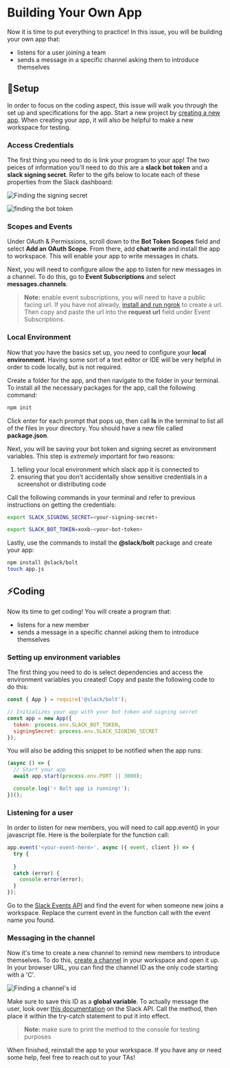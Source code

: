 # Building Your Own App

Now it is time to put everything to practice! In this issue, you will be building your own app that:

- listens for a user joining a team
- sends a message in a specific channel asking them to introduce themselves

## 🔨Setup

In order to focus on the coding aspect, this issue will walk you through the set up and specifications for the app. Start a new project by [creating a new app](https://api.slack.com/apps?new_app=1). When creating your app, it will also be helpful to make a new workspace for testing.

### Access Credentials

The first thing you need to do is link your program to your app! The two peices of information you'll need to do this are a **slack bot token** and a **slack signing secret**. Refer to the gifs below to locate each of these properties from the Slack dashboard:

![Finding the signing secret](./Gifs:Images/Slack-secret.gif)

![finding the bot token](./Gifs:Images/slack-bot-token.gif)



### Scopes and Events

Under OAuth & Permissions, scroll down to the **Bot Token Scopes** field and select **Add an OAuth Scope**. From there, add **chat:write** and install the app to workspace. This will enable your app to write messages in chats. 

Next, you will need to configure allow the app to listen for new messages in a channel. To do this, go to **Event Subscriptions** and select **messages.channels**.

> **Note:** enable event subscriptions, you will need to have a public facing url. If you have not already, [install and run ngrok](https://api.slack.com/tutorials/tunneling-with-ngrok) to create a url. Then copy and paste the url into the  **request url** field under Event Subscriptions.

### Local Environment

Now that you have the basics set up, you need to configure your **local environment**. Having some sort of a text editor or IDE will be very helpful in order to code locally, but is not required.  

Create a folder for the app, and then navigate to the folder in your terminal. To install all the necessary packages for the app, call the following command:

```javascript
npm init
```

Click enter for each prompt that pops up, then call **ls** in the terminal to list all of the files in your directory. You should have a new file called **package.json**. 

Next, you will be saving your bot token and signing secret as environment variables. This step is *extremely* important for two reasons:

1. telling your local environment which slack app it is connected to 
2. ensuring that you don't accidentally show sensitive credentials in a screenshot or distributing code

Call the following commands in your terminal and refer to previous instructions on getting the credentials:

```bash
export SLACK_SIGNING_SECRET=<your-signing-secret>
```

```bash
export SLACK_BOT_TOKEN=xoxb-<your-bot-token>
```

Lastly, use the commands to install the **@slack/bolt** package and create your app:

```bash
npm install @slack/bolt
touch app.js
```



## ⚡️Coding

Now its time to get coding! You will create a program that:

- listens for a new member
- sends a message in a specific channel asking them to introduce themselves

### Setting up environment variables

The first thing you need to do is select dependencies and access the environment variables you created! Copy and paste the following code to do this:

```javascript
const { App } = require('@slack/bolt');

// Initializes your app with your bot token and signing secret
const app = new App({
  token: process.env.SLACK_BOT_TOKEN,
  signingSecret: process.env.SLACK_SIGNING_SECRET
});
```

You will also be adding this snippet to be notified when the app runs:

```javascript
(async () => {
  // Start your app
  await app.start(process.env.PORT || 3000);

  console.log('⚡️ Bolt app is running!');
})();
```



### Listening for a user

In order to listen for new members, you will need to call app.event() in your javascript file. Here is the boilerplate for the function call:

```javascript
app.event('<your-event-here>', async ({ event, client }) => {
  try {
  
  }
  catch (error) {
    console.error(error);
  }
});
```

Go to the [Slack Events API](https://api.slack.com/events) and find the event for when someone new joins a workspace. Replace the current event in the function call with the event name you found.



### Messaging in the channel

Now it's time to create a new channel to remind new members to introduce themselves. To do this, [create a channel](https://slack.com/help/articles/201402297-Create-a-channel) in your workspace and open it up. In your browser URL, you can find the channel ID as the only code starting with a 'C'.

![Finding a channel's id](./Gifs:Images/channel-id.png)

Make sure to save this ID as a **global variable**. To actually message the user, look over [this documentation](https://api.slack.com/methods/chat.postMessage) on the Slack API. Call the method, then place it within the try-catch statement to put it into effect. 

> **Note:** make sure to print the method to the console for testing purposes

When finished, reinstall the app to your workspace. If you have any or need some help, feel free to reach out to your TAs!

